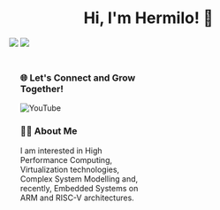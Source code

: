 <h1 align="center">Hi, I'm Hermilo! 👋 </h1>
<img src="https://github-readme-stats.vercel.app/api?username=milocortes&theme=vue-dark&show_icons=true&hide_border=true&count_private=true">
<img src="https://github-readme-streak-stats.herokuapp.com/?user=milocortes&theme=vue-dark&hide_border=true">
<div style="display: flex; justify-content: space-between; align-items: flex-start; margin-top: 20px;">

  <div style="flex: 1; max-width: 45%; text-align: left; margin-left: 20px;">
        <h3>🌐 Let's Connect and Grow Together!</h3>
        <p>
            <a href="https://www.youtube.com/@hermilocortes1197" target="_blank" style="text-decoration: none;">
                <img src="https://img.shields.io/badge/YouTube-Subscribe-red" alt="YouTube">
            </a>
        </p>
                
  <h3>🧑‍💻 About Me</h3>
        <p>
            I am interested in High Performance Computing, Virtualization technologies, Complex System Modelling and, recently, Embedded Systems on ARM and RISC-V architectures. 
        </p>

</div>
